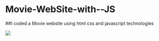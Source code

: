# Movie-WebSite-with--JS
##I coded a Movie website using html css and javascript technologies

![](https://github.com/aliyldrm72/Movie-WebSite-with--JS/blob/main/assets/GIF.gif)

